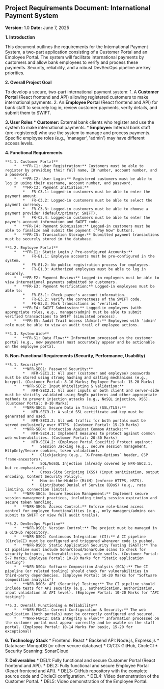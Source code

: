 
## Project Requirements Document: International Payment System

**Version:** 1.0
**Date:** June 7, 2025

**1. Introduction**

This document outlines the requirements for the International Payment System, a two-part application consisting of a Customer Portal and an Employee Portal. The system will facilitate international payments by customers and allow bank employees to verify and process these payments. Security, reliability, and a robust DevSecOps pipeline are key priorities.

**2. Overall Project Goal**

To develop a secure, two-part international payment system:
    1.  A **Customer Portal** (React frontend and API) allowing registered customers to make international payments.
    2.  An **Employee Portal** (React frontend and API) for bank staff to securely log in, review customer payments, verify details, and submit them to SWIFT.

**3. User Roles**
    *   **Customer:** External bank clients who register and use the system to make international payments.
    *   **Employee:** Internal bank staff (pre-registered) who use the system to manage and process payments. Specific employee roles (e.g., 'manager', 'admin') may have different access levels.

**4. Functional Requirements**

    **4.1. Customer Portal**
        *   **FR-C1: User Registration:** Customers must be able to register by providing their full name, ID number, account number, and a password.
        *   **FR-C2: User Login:** Registered customers must be able to log in using their username, account number, and password.
        *   **FR-C3: Payment Initiation:**
            *   FR-C3.1: Logged-in customers must be able to enter the payment amount.
            *   FR-C3.2: Logged-in customers must be able to select the payment currency.
            *   FR-C3.3: Logged-in customers must be able to choose a payment provider (default/primary: SWIFT).
            *   FR-C3.4: Logged-in customers must be able to enter the payee's account information and SWIFT code.
        *   **FR-C4: Payment Submission:** Logged-in customers must be able to finalize and submit the payment ("Pay Now" button).
        *   **FR-C5: Transaction Storage:** Submitted payment transactions must be securely stored in the database.

    **4.2. Employee Portal**
        *   **FR-E1: Static Login / Pre-configured Accounts:**
            *   FR-E1.1: Employee accounts must be pre-configured in the system.
            *   FR-E1.2: No public registration process for employees.
            *   FR-E1.3: Authorized employees must be able to log in securely.
        *   **FR-E2: Payment Review:** Logged-in employees must be able to view international payments submitted by customers.
        *   **FR-E3: Payment Verification:** Logged-in employees must be able to:
            *   FR-E3.1: Check payee's account information.
            *   FR-E3.2: Verify the correctness of the SWIFT code.
            *   FR-E3.3: Mark transactions as "verified."
        *   **FR-E4: SWIFT Submission:** Logged-in employees (with appropriate roles, e.g., manager/admin) must be able to submit verified transactions to SWIFT (simulated process).
        *   **FR-E5: Audit Trail Access (Admin):** Employees with 'admin' role must be able to view an audit trail of employee actions.

    **4.3. System-Wide**
        *   **FR-S1: Data Flow:** Information processed on the customer portal (e.g., new payments) must accurately appear and be actionable on the employee portal.

**5. Non-Functional Requirements (Security, Performance, Usability)**

    **5.1. Security**
        *   **NFR-SEC1: Password Security:**
            *   NFR-SEC1.1: All user (customer and employee) passwords must be stored using strong hashing and salting mechanisms (e.g., bcrypt). (Customer Portal: 8-10 Marks; Employee Portal: 15-20 Marks)
        *   **NFR-SEC2: Input Whitelisting & Validation:**
            *   NFR-SEC2.1: All user inputs on both client and server-side must be strictly validated using RegEx patterns and other appropriate methods to prevent injection attacks (e.g., NoSQL injection, XSS). (Customer Portal: 8-10 Marks)
        *   **NFR-SEC3: Secure Data in Transit (SSL/TLS):**
            *   NFR-SEC3.1: A valid SSL certificate and key must be generated and used.
            *   NFR-SEC3.2: All web traffic for both portals must be served exclusively over HTTPS. (Customer Portal: 15-20 Marks)
        *   **NFR-SEC4: Protection Against Common Attacks:**
            *   NFR-SEC4.1: Implement measures to protect against common web vulnerabilities. (Customer Portal: 20-30 Marks)
            *   NFR-SEC4.2: (Employee Portal Specific) Protect against:
                *   Session Jacking (e.g., secure session management, HttpOnly/Secure cookies, token validation).
                *   Clickjacking (e.g., `X-Frame-Options` header, CSP frame-ancestors).
                *   SQL/NoSQL Injection (already covered by NFR-SEC2.1, but re-emphasized).
                *   Cross-Site Scripting (XSS) (input sanitization, output encoding, Content Security Policy).
                *   Man-in-the-Middle (MitM) (enforce HTTPS, HSTS).
                *   Distributed Denial of Service (DDoS) (e.g., rate limiting, connection limits).
        *   **NFR-SEC5: Secure Session Management:** Implement secure session management practices, including timely session expiration and secure token handling.
        *   **NFR-SEC6: Access Control:** Enforce role-based access control for employee functionalities (e.g., only managers/admins can submit to SWIFT or view full audit trails).

    **5.2. DevSecOps Pipeline**
        *   **NFR-DSO1: Version Control:** The project must be managed in a GitHub repository.
        *   **NFR-DSO2: Continuous Integration (CI):** A CI pipeline (CircleCI) must be configured and triggered whenever code is pushed.
        *   **NFR-DSO3: Static Application Security Testing (SAST):** The CI pipeline must include SonarCloud/SonarQube scans to check for security hotspots, vulnerabilities, and code smells. (Customer Portal: 5-7 Marks; Employee Portal: 10-20 Marks for "Static application testing")
        *   **NFR-DSO4: Software Composition Analysis (SCA):** The CI pipeline (or related tooling) should check for vulnerabilities in third-party dependencies. (Employee Portal: 10-20 Marks for "Software composition analysis")
        *   **NFR-DSO5: API (Security) Testing:** The CI pipeline should include tests for API security (e.g., authentication, authorization, input validation at API level). (Employee Portal: 10-20 Marks for "API testing")

    **5.3. Overall Functioning & Reliability**
        *   **NFR-FUNC1: Correct Configuration & Security:** The web application (both portals) must be correctly configured and secured.
        *   **NFR-FUNC2: Data Integrity & Flow:** Information processed on the customer portal must appear correctly and be usable on the staff portal. (Employee Portal: 10-14 Marks for basic, 15-20 for exceptional)

**6. Technology Stack**
    *   Frontend: React
    *   Backend API: Node.js, Express.js
    *   Database: MongoDB (or other secure database)
    *   CI/CD: GitHub, CircleCI
    *   Security Scanning: SonarCloud

**7. Deliverables**
    *   DEL1: Fully functional and secure Customer Portal (React frontend and API).
    *   DEL2: Fully functional and secure Employee Portal (React frontend and API).
    *   DEL3: GitHub repository with the complete source code and CircleCI configuration.
    *   DEL4: Video demonstration of the Customer Portal.
    *   DEL5: Video demonstration of the Employee Portal.
